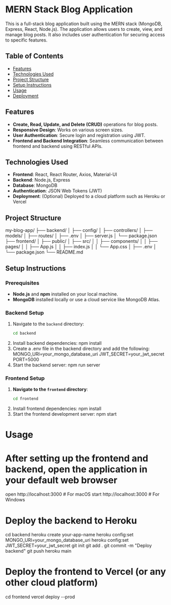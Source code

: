 # MERN Stack Blog Application

This is a full-stack blog application built using the MERN stack (MongoDB, Express, React, Node.js). The application allows users to create, view, and manage blog posts. It also includes user authentication for securing access to specific features.

## Table of Contents

- [Features](#features)
- [Technologies Used](#technologies-used)
- [Project Structure](#project-structure)
- [Setup Instructions](#setup-instructions)
- [Usage](#usage)
- [Deployment](#deployment)

## Features

- **Create, Read, Update, and Delete (CRUD)** operations for blog posts.
- **Responsive Design**: Works on various screen sizes.
- **User Authentication**: Secure login and registration using JWT.
- **Frontend and Backend Integration**: Seamless communication between frontend and backend using RESTful APIs.

## Technologies Used

- **Frontend**: React, React Router, Axios, Material-UI
- **Backend**: Node.js, Express
- **Database**: MongoDB
- **Authentication**: JSON Web Tokens (JWT)
- **Deployment**: (Optional) Deployed to a cloud platform such as Heroku or Vercel

## Project Structure
my-blog-app/ ├── backend/ │ ├── config/ │ ├── controllers/ │ ├── models/ │ ├── routes/ │ ├── .env │ ├── server.js │ └── package.json ├── frontend/ │ ├── public/ │ ├── src/ │ │ ├── components/ │ │ ├── pages/ │ │ ├── App.js │ │ ├── index.js │ │ └── App.css │ ├── .env │ └── package.json └── README.md


## Setup Instructions

### Prerequisites

- **Node.js** and **npm** installed on your local machine.
- **MongoDB** installed locally or use a cloud service like MongoDB Atlas.

### Backend Setup

1. Navigate to the `backend` directory:
   ```bash
   cd backend
2. Install backend dependencies:
   npm install
3. Create a .env file in the backend directory and add the following:
   MONGO_URI=your_mongo_database_uri
   JWT_SECRET=your_jwt_secret
   PORT=5000
5. Start the backend server:
   npm run server

### Frontend Setup

1. **Navigate to the `frontend` directory**:
   ```bash
   cd frontend
2. Install frontend dependencies:
   npm install
3. Start the frontend development server:
   npm start

# Usage

# After setting up the frontend and backend, open the application in your default web browser
open http://localhost:3000      # For macOS
start http://localhost:3000     # For Windows

# Deploy the backend to Heroku
cd backend
heroku create your-app-name
heroku config:set MONGO_URI=your_mongo_database_uri
heroku config:set JWT_SECRET=your_jwt_secret
git init
git add .
git commit -m "Deploy backend"
git push heroku main

# Deploy the frontend to Vercel (or any other cloud platform)
cd frontend
vercel deploy --prod
   
